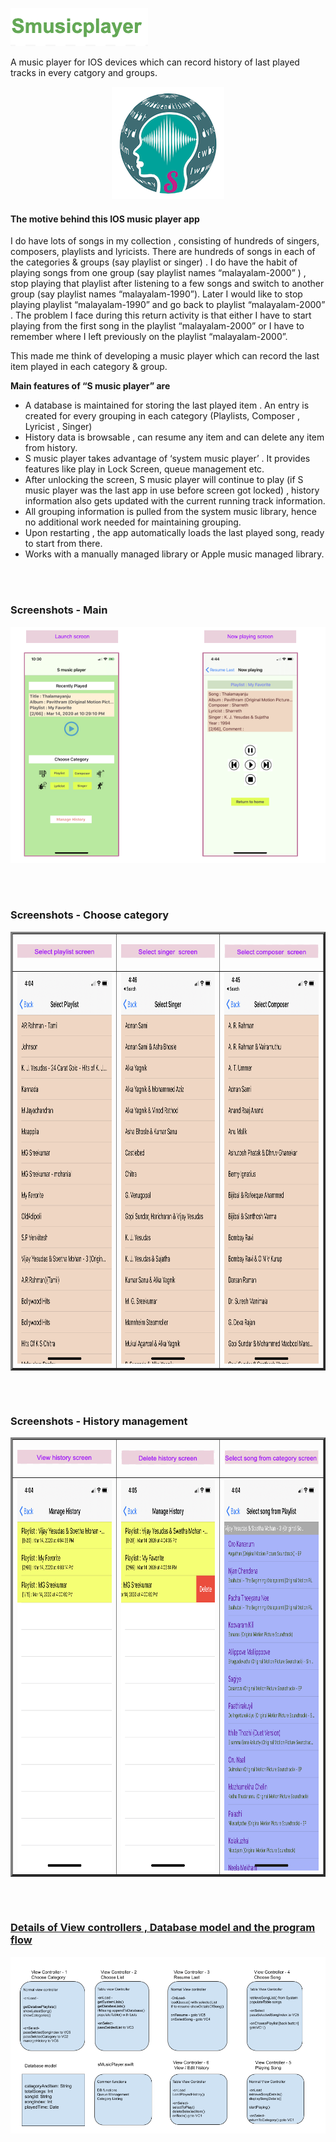 
<p align="left">
  <img src="Images/Smusicplayer_1.png">
</p>
A music player for IOS devices which can record history of last played tracks in every catgory and groups.

<p align="center">
  <img src="Images/S_MusicPlayer_icon_3x.png">
</p>

#### The motive behind this IOS music player app

I do have lots of songs in my  collection , consisting of hundreds of singers, composers, playlists and lyricists. There are hundreds of songs in each of the categories  & groups  (say playlist or singer) . I do have the habit of playing songs from one group (say playlist names “malayalam-2000” ) , stop playing that playlist after listening to a few songs and  switch to another group (say playlist names “malayalam-1990”).  Later I would like to stop playing playlist “malayalam-1990” and go back to playlist “malayalam-2000” . The problem I face during this return activity is that either I have to start playing from the first song in the playlist “malayalam-2000” or I have to remember where I left previously on the playlist “malayalam-2000”.

This made me think of developing a music player which can record the last item played in each category  & group. 

**Main features of “S music player” are**

- A database is maintained for storing the last played item . An entry is  created for every grouping in each category (Playlists,  Composer , Lyricist , Singer)
- History  data is browsable , can resume any item  and can delete any item from history.
- S music player takes advantage of ‘system music player’ . It provides features like play in Lock Screen, queue management etc. 
- After unlocking the screen, S music player will continue to play (if S music player was the last app in use before screen got locked) , history information also gets updated with the current running track information.
- All grouping information is pulled from the system music library, hence no additional work needed for maintaining grouping.
- Upon restarting , the app  automatically loads the last played song, ready to start from there.
- Works with a manually managed library or Apple music managed library.

<br/>
<br/>

### Screenshots - Main
<p align="center">
  <img src="Images/Launch and now playing.png">
</p>
 
<br/>
<br/>

### Screenshots - Choose category
<p align="center">
  <TABLE border=3>
    <TR>
       <TD>
         <p align="center"> <img src="Images/select playlist screen_2.png" > </p>
      </TD>
      <TD>
        <p align="center"> <img src="Images/select singer screen_2.png"> </p>
      </TD>
      <TD>
        <p align="center"> <img src="Images/select composer screen_2.png" > </p>
      </TD>
    </TR>
    <TR>
      <TD border=3>
         <img src="Images/Select Playlist.PNG" height="626" width="288">
      </TD>
      <TD>
        <img src="Images/Select Singer.PNG" height="626" width="288">
      </TD>
      <TD>
        <img src="Images/Select Composer.PNG" height="626" width="288">
      </TD>
    </TR>
 
  </TABLE>
</p>

<p align="center">
</p>

<br/>
<br/>

### Screenshots - History management
<p align="center">
  <TABLE border=3>
    <TR>
       <TD>
        <p align="center"> <img src="Images/view history screen_2.png" > </p>
      </TD>
      <TD>
        <p align="center"> <img src="Images/delete history screen_2.png" > </p>
      </TD>
      <TD>
        <p align="center"> <img src="Images/select song from category screen_2.png" > </p> 
      </TD>
    </TR>
    <TR>
      <TD border=3>
         <img src="Images/Manage History.PNG" height="626" width="288">
      </TD>
      <TD>
        <img src="Images/Manage History - Delete.PNG" height="626" width="288">
      </TD>
      <TD>
        <img src="Images/Select Song from Category.PNG" height="626" width="288">
      </TD>
    </TR>
 
  </TABLE>
</p>
  
<br/>
<br/>
  
### [Details of View controllers , Database model and the program flow](#)
<p align="center">
  <img src="Images/S music player - flow.png">
</p>
  

